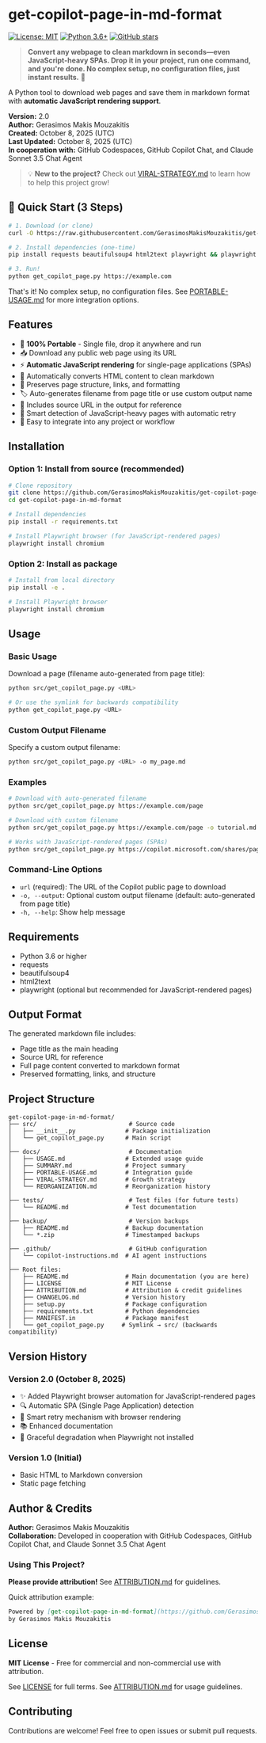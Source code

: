 # get-copilot-page-in-md-format

[![License: MIT](https://img.shields.io/badge/License-MIT-yellow.svg)](https://opensource.org/licenses/MIT)
[![Python 3.6+](https://img.shields.io/badge/python-3.6+-blue.svg)](https://www.python.org/downloads/)
[![GitHub stars](https://img.shields.io/github/stars/GerasimosMakisMouzakitis/get-copilot-page-in-md-format?style=social)](https://github.com/GerasimosMakisMouzakitis/get-copilot-page-in-md-format)

> **Convert any webpage to clean markdown in seconds—even JavaScript-heavy SPAs. Drop it in your project, run one command, and you're done. No complex setup, no configuration files, just instant results.** 🚀

A Python tool to download web pages and save them in markdown format with **automatic JavaScript rendering support**.

**Version:** 2.0  
**Author:** Gerasimos Makis Mouzakitis  
**Created:** October 8, 2025 (UTC)  
**Last Updated:** October 8, 2025 (UTC)  
**In cooperation with:** GitHub Codespaces, GitHub Copilot Chat, and Claude Sonnet 3.5 Chat Agent

> 💡 **New to the project?** Check out [VIRAL-STRATEGY.md](docs/VIRAL-STRATEGY.md) to learn how to help this project grow!

## 🎯 Quick Start (3 Steps)

```bash
# 1. Download (or clone)
curl -O https://raw.githubusercontent.com/GerasimosMakisMouzakitis/get-copilot-page-in-md-format/main/src/get_copilot_page.py

# 2. Install dependencies (one-time)
pip install requests beautifulsoup4 html2text playwright && playwright install chromium

# 3. Run!
python get_copilot_page.py https://example.com
```

That's it! No complex setup, no configuration files. See [PORTABLE-USAGE.md](docs/PORTABLE-USAGE.md) for more integration options.

## Features

- 🚀 **100% Portable** - Single file, drop it anywhere and run
- 📥 Download any public web page using its URL
- ⚡ **Automatic JavaScript rendering** for single-page applications (SPAs)
- 📝 Automatically converts HTML content to clean markdown
- 🎯 Preserves page structure, links, and formatting
- 🏷️ Auto-generates filename from page title or use custom output name
- 🔗 Includes source URL in the output for reference
- 🤖 Smart detection of JavaScript-heavy pages with automatic retry
- 🔌 Easy to integrate into any project or workflow

## Installation

### Option 1: Install from source (recommended)
```bash
# Clone repository
git clone https://github.com/GerasimosMakisMouzakitis/get-copilot-page-in-md-format.git
cd get-copilot-page-in-md-format

# Install dependencies
pip install -r requirements.txt

# Install Playwright browser (for JavaScript-rendered pages)
playwright install chromium
```

### Option 2: Install as package
```bash
# Install from local directory
pip install -e .

# Install Playwright browser
playwright install chromium
```

## Usage

### Basic Usage

Download a page (filename auto-generated from page title):
```bash
python src/get_copilot_page.py <URL>

# Or use the symlink for backwards compatibility
python get_copilot_page.py <URL>
```

### Custom Output Filename

Specify a custom output filename:
```bash
python src/get_copilot_page.py <URL> -o my_page.md
```

### Examples

```bash
# Download with auto-generated filename
python src/get_copilot_page.py https://example.com/page

# Download with custom filename
python src/get_copilot_page.py https://example.com/page -o tutorial.md

# Works with JavaScript-rendered pages (SPAs)
python src/get_copilot_page.py https://copilot.microsoft.com/shares/pages/xyz -o copilot_share.md
```

### Command-Line Options

- `url` (required): The URL of the Copilot public page to download
- `-o, --output`: Optional custom output filename (default: auto-generated from page title)
- `-h, --help`: Show help message

## Requirements

- Python 3.6 or higher
- requests
- beautifulsoup4
- html2text
- playwright (optional but recommended for JavaScript-rendered pages)

## Output Format

The generated markdown file includes:
- Page title as the main heading
- Source URL for reference
- Full page content converted to markdown format
- Preserved formatting, links, and structure

## Project Structure

```
get-copilot-page-in-md-format/
├── src/                          # Source code
│   ├── __init__.py              # Package initialization
│   └── get_copilot_page.py      # Main script
│
├── docs/                         # Documentation
│   ├── USAGE.md                 # Extended usage guide
│   ├── SUMMARY.md               # Project summary
│   ├── PORTABLE-USAGE.md        # Integration guide
│   ├── VIRAL-STRATEGY.md        # Growth strategy
│   └── REORGANIZATION.md        # Reorganization history
│
├── tests/                        # Test files (for future tests)
│   └── README.md                # Test documentation
│
├── backup/                       # Version backups
│   ├── README.md                # Backup documentation
│   └── *.zip                    # Timestamped backups
│
├── .github/                      # GitHub configuration
│   └── copilot-instructions.md  # AI agent instructions
│
├── Root files:
│   ├── README.md                # Main documentation (you are here)
│   ├── LICENSE                  # MIT License
│   ├── ATTRIBUTION.md           # Attribution & credit guidelines
│   ├── CHANGELOG.md             # Version history
│   ├── setup.py                 # Package configuration
│   ├── requirements.txt         # Python dependencies
│   ├── MANIFEST.in              # Package manifest
│   └── get_copilot_page.py     # Symlink → src/ (backwards compatibility)
```

## Version History

### Version 2.0 (October 8, 2025)
- ✨ Added Playwright browser automation for JavaScript-rendered pages
- 🔍 Automatic SPA (Single Page Application) detection
- 🔄 Smart retry mechanism with browser rendering
- 📚 Enhanced documentation
- 🎯 Graceful degradation when Playwright not installed

### Version 1.0 (Initial)
- Basic HTML to Markdown conversion
- Static page fetching

## Author & Credits

**Author:** Gerasimos Makis Mouzakitis  
**Collaboration:** Developed in cooperation with GitHub Codespaces, GitHub Copilot Chat, and Claude Sonnet 3.5 Chat Agent

### Using This Project?

**Please provide attribution!** See [ATTRIBUTION.md](ATTRIBUTION.md) for guidelines.

Quick attribution example:
```markdown
Powered by [get-copilot-page-in-md-format](https://github.com/GerasimosMakisMouzakitis/get-copilot-page-in-md-format) 
by Gerasimos Makis Mouzakitis
```

## License

**MIT License** - Free for commercial and non-commercial use with attribution.

See [LICENSE](LICENSE) for full terms. See [ATTRIBUTION.md](ATTRIBUTION.md) for usage guidelines.

## Contributing

Contributions are welcome! Feel free to open issues or submit pull requests.